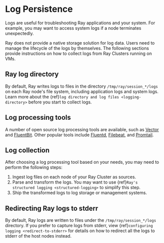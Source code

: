 # Log Persistence

Logs are useful for troubleshooting Ray applications and your system. For example, you may want to access system logs if a node terminates unexpectedly.

Ray does not provide a native storage solution for log data. Users need to manage the lifecycle of the logs by themselves. The following sections provide instructions on how to collect logs from Ray Clusters running on VMs.

## Ray log directory
By default, Ray writes logs to files in the directory `/tmp/ray/session_*/logs` on each Ray node's file system, including application logs and system logs. Learn more about the {ref}`log directory and log files <logging-directory>` before you start to collect logs.


## Log processing tools

A number of open source log processing tools are available, such as [Vector][Vector] and [FluentBit][FluentBit].
Other popular tools include [Fluentd][Fluentd], [Filebeat][Filebeat], and [Promtail][Promtail].

[Vector]: https://vector.dev/
[FluentBit]: https://docs.fluentbit.io/manual
[Filebeat]: https://www.elastic.co/guide/en/beats/filebeat/7.17/index.html
[Fluentd]: https://docs.fluentd.org/
[Promtail]: https://grafana.com/docs/loki/latest/clients/promtail/

## Log collection

After choosing a log processing tool based on your needs, you may need to perform the following steps:

1. Ingest log files on each node of your Ray Cluster as sources.
2. Parse and transform the logs. You may want to use {ref}`Ray's structured logging <structured-logging>` to simplify this step.
3. Ship the transformed logs to log storage or management systems.


## Redirecting Ray logs to stderr
By default, Ray logs are written to files under the ``/tmp/ray/session_*/logs`` directory. If you prefer to capture logs from stderr, view {ref}`configuring logging <redirect-to-stderr>` for details on how to redirect all the logs to stderr of the host nodes instead.